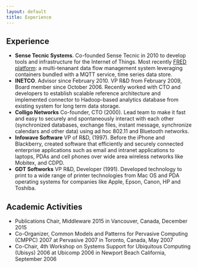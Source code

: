 ```yaml
---
layout: default
title: Experience
---
```


## Experience

* **Sense Tecnic Systems**. Co-founded Sense Tecnic in 2010 to develop tools and infrastructure for the Internet of Things.  Most recently [FRED platform](https://fred.sensetecnic.com): a multi-tenanant data flow management system leveraging containers bundled with a MQTT service, time series data store.
* **INETCO**. Advisor since February 2010. VP R&D from February 2009, Board member since October 2006.  Recently worked with CTO and developers to establish scalable reference architecture and implemented connector to Hadoop-based analytics database from existing system for long term data storage.
* **Colligo Networks** Co-founder, CTO (2000). Lead team to make it fast and easy to securely and spontaneously interact with each other (synchronized databases, exchange files, instant message, synchronize calendars and other data) using ad hoc 802.11 and Bluetooth networks.
* **Infowave Software** VP of R&D, (1997). Before the iPhone and Blackberry, created software that efficiently and securely connected enterprise applications such as email and intranet applications to laptops, PDAs and cell phones over wide area wireless networks like Mobitex, and CDPD.
* **GDT Softworks** VP R&D, Developer (1991). Developed technology to print to a wide range of printer technologies from Mac OS and PDA operating systems for companies like Apple, Epson, Canon, HP and Toshiba.

## Academic Activities
* Publications Chair, Middleware 2015 in Vancouver, Canada, December 2015
* Co-Organizer, Common Models and Patterns for Pervasive Computing (CMPPC) 2007 at Pervasive 2007 in Toronto, Canada, May 2007
* Co-Chair, 4th Workshop on Systems Support for Ubiquitous Computing (Ubisys) 2006 at Ubicomp 2006 in Newport Beach California, September 2006